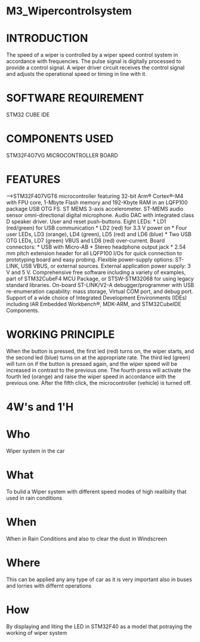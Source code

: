 # M3_Wipercontrolsystem

# INTRODUCTION
The speed of a wiper is controlled by a wiper speed control system in accordance with frequencies. The pulse signal is digitally processed to provide a control signal. A wiper driver circuit receives the control signal and adjusts the operational speed or timing in line with it.

# SOFTWARE REQUIREMENT
STM32 CUBE IDE

# COMPONENTS USED
STM32F4O7VG MICROCONTROLLER BOARD
 
# FEATURES
-->STM32F407VGT6 microcontroller featuring 32-bit Arm® Cortex®-M4 with FPU core, 1-Mbyte Flash memory and 192-Kbyte RAM in an LQFP100 package USB OTG FS.
ST MEMS 3-axis accelerometer.
ST-MEMS audio sensor omni-directional digital microphone.
Audio DAC with integrated class D speaker driver.
User and reset push-buttons.
Eight LEDs: * LD1 (red/green) for USB communication * LD2 (red) for 3.3 V power on * Four user LEDs, LD3 (orange), LD4 (green), LD5 (red) and LD6 (blue) * Two USB OTG LEDs, LD7 (green) VBUS and LD8 (red) over-current.
Board connectors: * USB with Micro-AB * Stereo headphone output jack * 2.54 mm pitch extension header for all LQFP100 I/Os for quick connection to prototyping board and easy probing.
Flexible power-supply options: ST-LINK, USB VBUS, or external sources.
External application power supply: 3 V and 5 V.
Comprehensive free software including a variety of examples, part of STM32CubeF4 MCU Package, or STSW-STM32068 for using legacy standard libraries.
On-board ST-LINK/V2-A debugger/programmer with USB re-enumeration capability: mass storage, Virtual COM port, and debug port.
Support of a wide choice of Integrated Development Environments (IDEs) including IAR Embedded Workbench®, MDK-ARM, and STM32CubeIDE
Components.

# WORKING PRINCIPLE
When the button is pressed, the first led (red) turns on, the wiper starts, and the second led (blue) turns on at the appropriate rate. The third led (green) will turn on if the button is pressed again, and the wiper speed will be increased in contrast to the previous one. The fourth press will activate the fourth led (orange) and raise the wiper speed in accordance with the previous one. After the fifth click, the microcontroller (vehicle) is turned off.

# 4W's and 1'H
# Who
Wiper system in the car

# What
To bulid a Wiper system with different speed modes of high realibiity that used in rain conditions

# When
When in Rain Conditions and also to clear the dust in Windscreen

# Where
This can be applied any any type of car as it is very important also in buses and lorries with differnt operations

# How
By displaying and liting the LED in STM32F40 as a model that potraying the working of wiper system

